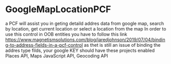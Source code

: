 # GoogleMapLocationPCF
a PCF will assist you in geting detaild addres data from google map, search by location, get current location or select a location from the map
In order to use this control in OOB entities you have to follow this link https://www.magnetismsolutions.com/blog/jaredjohnson/2019/07/04/binding-to-address-fields-in-a-pcf-control
as thet is still an issue of binding the addres type filds, your google KEY should have these projects enabled Places API, Maps JavaScript API, Geocoding API
